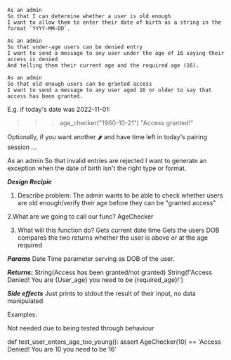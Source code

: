```
As an admin
So that I can determine whether a user is old enough
I want to allow them to enter their date of birth as a string in the format `YYYY-MM-DD`.

As an admin
So that under-age users can be denied entry
I want to send a message to any user under the age of 16 saying their access is denied
And telling them their current age and the required age (16).

As an admin
So that old enough users can be granted access
I want to send a message to any user aged 16 or older to say that access has been granted.
```


E.g. if today's date was 2022-11-01:

>>> age_checker("1960-10-21")
"Access granted!"



Optionally, if you want another 🌶️ and have time left in today's pairing session ...

As an admin
So that invalid entries are rejected
I want to generate an exception when the date of birth isn't the right type or format.


***Design Recipie***
1. Describe problem:
The admin wants to be able to check whether users are old enough/verify their age before they can be "granted access"

2.What are we going to call our func?
AgeChecker

3. What will this function do?
Gets current date time
Gets the users DOB
compares the two
returns whether the user is above or at the age required

***Params***
Date Time parameter serving as DOB of the user.

***Returns:***
String(Access has been granted/not granted)
String(f'Access Denied! You are {User_age} you need to be {required_age}!')

***Side effects***
Just prints to stdout the result of their input, no data manipulated

Examples:

Not needed due to being tested through behaviour
<!-- def test_required_age():
    assert AgeChecker.required_age == 16 -->

def test_user_enters_age_too_young():
    assert AgeChecker(10) == 'Access Denied! You are 10 you need to be 16'

